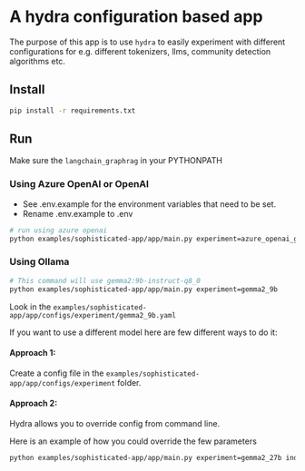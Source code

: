 # A hydra configuration based app

The purpose of this app is to use `hydra` to easily experiment with different
configurations for e.g. different tokenizers, llms, community detection algorithms etc.

## Install

```bash
pip install -r requirements.txt
```

## Run

Make sure the `langchain_graphrag` in your PYTHONPATH

### Using Azure OpenAI or OpenAI

- See .env.example for the environment variables that need to be set.
- Rename .env.example to .env

```bash
# run using azure openai
python examples/sophisticated-app/app/main.py experiment=azure_openai_gpt4o
```

### Using Ollama

```bash
# This command will use gemma2:9b-instruct-q8_0
python examples/sophisticated-app/app/main.py experiment=gemma2_9b
```

Look in the `examples/sophisticated-app/app/configs/experiment/gemma2_9b.yaml` 

If you want to use a different model here are few different ways to do it:

#### Approach 1:

Create a config file in the `examples/sophisticated-app/app/configs/experiment` folder.

#### Approach 2:

Hydra allows you to override config from command line. 

Here is an example of how you could override the few parameters

```bash
python examples/sophisticated-app/app/main.py experiment=gemma2_27b indexer.er_extractor.llm.base_url=http://rog-extreme:11434 indexer.er_extractor.llm.model=gemma2:27b-instruct-q8_0
```